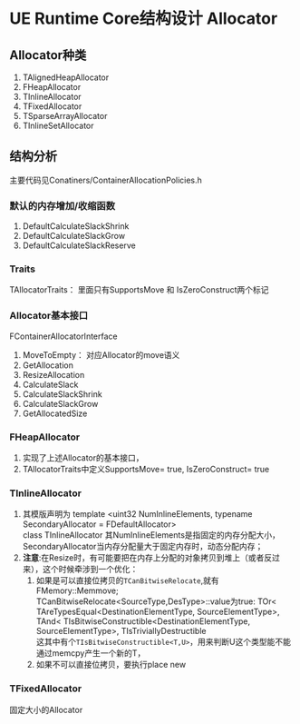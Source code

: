 # UE Runtime Core结构设计 Allocator
## Allocator种类
1.	TAlignedHeapAllocator
2.	FHeapAllocator
3.	TInlineAllocator
4.	TFixedAllocator
5.	TSparseArrayAllocator
6.	TInlineSetAllocator

## 结构分析
主要代码见Conatiners/ContainerAllocationPolicies.h
### 默认的内存增加/收缩函数
1.	DefaultCalculateSlackShrink
2.	DefaultCalculateSlackGrow
3.	DefaultCalculateSlackReserve

### Traits
TAllocatorTraits： 里面只有SupportsMove 和 IsZeroConstruct两个标记

### Allocator基本接口
FContainerAllocatorInterface 
1.	MoveToEmpty： 对应Allocator的move语义
2.	GetAllocation
3.	ResizeAllocation
4.	CalculateSlack
5.	CalculateSlackShrink
6.	CalculateSlackGrow
7.	GetAllocatedSize

### FHeapAllocator
1. 实现了上述Allocator的基本接口，
2. TAllocatorTraits<FHeapAllocator>中定义SupportsMove= true, IsZeroConstruct= true  

### TInlineAllocator
1. 其模版声明为 
		template <uint32 NumInlineElements, typename SecondaryAllocator = FDefaultAllocator>  
		class TInlineAllocator 
   其NumInlineElements是指固定的内存分配大小，SecondaryAllocator当内存分配量大于固定内存时，动态分配内存；
2. __注意__:在Resize时，有可能要把在内存上分配的对象拷贝到堆上（或者反过来），这个时候牵涉到一个优化：
	1. 如果是可以直接位拷贝的`TCanBitwiseRelocate`,就有FMemory::Memmove;  
		TCanBitwiseRelocate<SourceType,DesType>::value为true:
	        TOr<
				TAreTypesEqual<DestinationElementType, SourceElementType>,
				TAnd<
				TIsBitwiseConstructible<DestinationElementType, SourceElementType>,
				TIsTriviallyDestructible<SourceElementType>  
		这其中有个`TIsBitwiseConstructible<T,U>`，用来判断U这个类型能不能通过memcpy产生一个新的T，
	2. 如果不可以直接位拷贝，要执行place new 

### TFixedAllocator
固定大小的Allocator